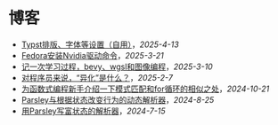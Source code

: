 # 博客

- [Typst排版、字体等设置（自用）](./2025-4-13)，_2025-4-13_
- [Fedora安装Nvidia驱动命令](./2025-3-21)，_2025-3-21_
- [记一次学习过程，bevy、wgsl和图像编程](./2025-3-10)，_2025-3-10_
- [对程序员来说，“异化”是什么？](./2025-2-7)，_2025-2-7_
- [为函数式编程新手介绍一下模式匹配和for循环的相似之处](./2024-10-21)，_2024-10-21_
- [Parsley与根据状态改变行为的动态解析器](./2024-8-25)，_2024-8-25_
- [用Parsley写富状态的解析器](./2024-7-15)，_2024-7-15_
